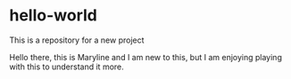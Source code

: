 # hello-world
This is a repository for a new project

Hello there, this is Maryline and I am new to this, but I am enjoying playing with this to understand it more.
